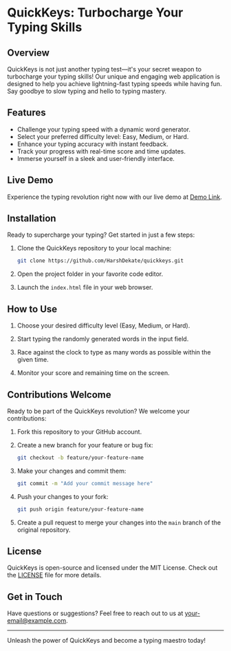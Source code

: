 
# QuickKeys: Turbocharge Your Typing Skills

## Overview

QuickKeys is not just another typing test—it's your secret weapon to turbocharge your typing skills! Our unique and engaging web application is designed to help you achieve lightning-fast typing speeds while having fun. Say goodbye to slow typing and hello to typing mastery.

## Features

- Challenge your typing speed with a dynamic word generator.
- Select your preferred difficulty level: Easy, Medium, or Hard.
- Enhance your typing accuracy with instant feedback.
- Track your progress with real-time score and time updates.
- Immerse yourself in a sleek and user-friendly interface.

## Live Demo

Experience the typing revolution right now with our live demo at [Demo Link](https://harshdekate.github.io/QuickKeys/).

## Installation

Ready to supercharge your typing? Get started in just a few steps:

1. Clone the QuickKeys repository to your local machine:

   ```bash
   git clone https://github.com/HarshDekate/quickkeys.git
   ```

2. Open the project folder in your favorite code editor.

3. Launch the `index.html` file in your web browser.

## How to Use

1. Choose your desired difficulty level (Easy, Medium, or Hard).

2. Start typing the randomly generated words in the input field.

3. Race against the clock to type as many words as possible within the given time.

4. Monitor your score and remaining time on the screen.

## Contributions Welcome

Ready to be part of the QuickKeys revolution? We welcome your contributions:

1. Fork this repository to your GitHub account.

2. Create a new branch for your feature or bug fix:

   ```bash
   git checkout -b feature/your-feature-name
   ```

3. Make your changes and commit them:

   ```bash
   git commit -m "Add your commit message here"
   ```

4. Push your changes to your fork:

   ```bash
   git push origin feature/your-feature-name
   ```

5. Create a pull request to merge your changes into the `main` branch of the original repository.

## License

QuickKeys is open-source and licensed under the MIT License. Check out the [LICENSE](LICENSE) file for more details.

## Get in Touch

Have questions or suggestions? Feel free to reach out to us at [your-email@example.com](mailto:info@harshbyte.tech).

---

Unleash the power of QuickKeys and become a typing maestro today!
